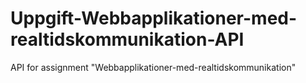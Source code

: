# Uppgift-Webbapplikationer-med-realtidskommunikation-API
API for assignment "Webbapplikationer-med-realtidskommunikation"
